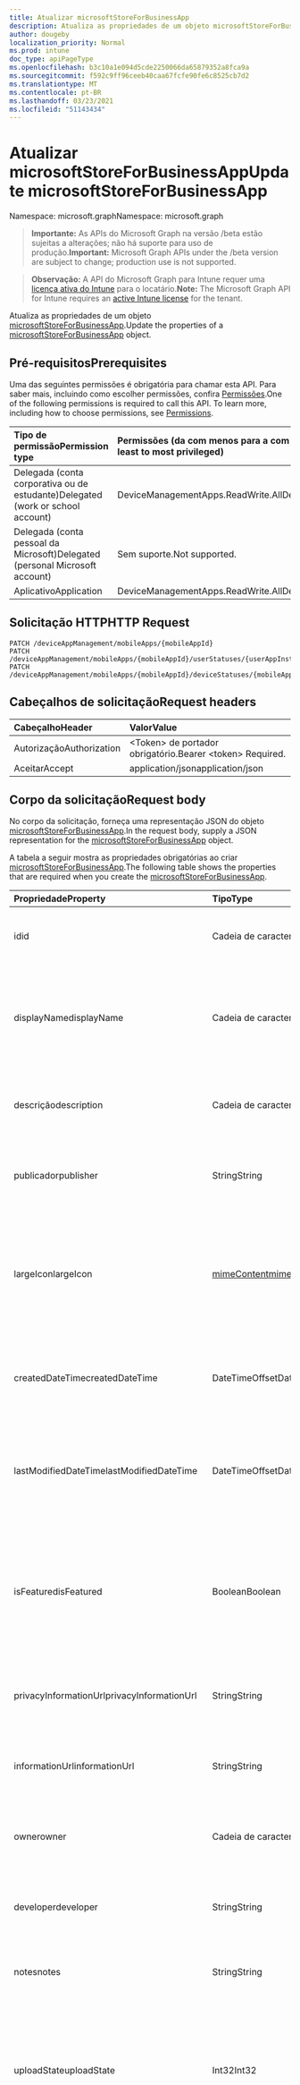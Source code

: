 ```yaml
---
title: Atualizar microsoftStoreForBusinessApp
description: Atualiza as propriedades de um objeto microsoftStoreForBusinessApp.
author: dougeby
localization_priority: Normal
ms.prod: intune
doc_type: apiPageType
ms.openlocfilehash: b3c10a1e094d5cde2250066da65879352a8fca9a
ms.sourcegitcommit: f592c9ff96ceeb40caa67fcfe90fe6c8525cb7d2
ms.translationtype: MT
ms.contentlocale: pt-BR
ms.lasthandoff: 03/23/2021
ms.locfileid: "51143434"
---
```

# <a name="update-microsoftstoreforbusinessapp"></a><span data-ttu-id="4d6fd-103">Atualizar microsoftStoreForBusinessApp</span><span class="sxs-lookup"><span data-stu-id="4d6fd-103">Update microsoftStoreForBusinessApp</span></span>

<span data-ttu-id="4d6fd-104">Namespace: microsoft.graph</span><span class="sxs-lookup"><span data-stu-id="4d6fd-104">Namespace: microsoft.graph</span></span>

> <span data-ttu-id="4d6fd-105">**Importante:** As APIs do Microsoft Graph na versão /beta estão sujeitas a alterações; não há suporte para uso de produção.</span><span class="sxs-lookup"><span data-stu-id="4d6fd-105">**Important:** Microsoft Graph APIs under the /beta version are subject to change; production use is not supported.</span></span>

> <span data-ttu-id="4d6fd-106">**Observação:** A API do Microsoft Graph para Intune requer uma [licença ativa do Intune](https://go.microsoft.com/fwlink/?linkid=839381) para o locatário.</span><span class="sxs-lookup"><span data-stu-id="4d6fd-106">**Note:** The Microsoft Graph API for Intune requires an [active Intune license](https://go.microsoft.com/fwlink/?linkid=839381) for the tenant.</span></span>

<span data-ttu-id="4d6fd-107">Atualiza as propriedades de um objeto [microsoftStoreForBusinessApp](../resources/intune-apps-microsoftstoreforbusinessapp.md).</span><span class="sxs-lookup"><span data-stu-id="4d6fd-107">Update the properties of a [microsoftStoreForBusinessApp](../resources/intune-apps-microsoftstoreforbusinessapp.md) object.</span></span>

## <a name="prerequisites"></a><span data-ttu-id="4d6fd-108">Pré-requisitos</span><span class="sxs-lookup"><span data-stu-id="4d6fd-108">Prerequisites</span></span>
<span data-ttu-id="4d6fd-p101">Uma das seguintes permissões é obrigatória para chamar esta API. Para saber mais, incluindo como escolher permissões, confira [Permissões](/graph/permissions-reference).</span><span class="sxs-lookup"><span data-stu-id="4d6fd-p101">One of the following permissions is required to call this API. To learn more, including how to choose permissions, see [Permissions](/graph/permissions-reference).</span></span>

|<span data-ttu-id="4d6fd-111">Tipo de permissão</span><span class="sxs-lookup"><span data-stu-id="4d6fd-111">Permission type</span></span>|<span data-ttu-id="4d6fd-112">Permissões (da com menos para a com mais privilégios)</span><span class="sxs-lookup"><span data-stu-id="4d6fd-112">Permissions (from least to most privileged)</span></span>|
|:---|:---|
|<span data-ttu-id="4d6fd-113">Delegada (conta corporativa ou de estudante)</span><span class="sxs-lookup"><span data-stu-id="4d6fd-113">Delegated (work or school account)</span></span>|<span data-ttu-id="4d6fd-114">DeviceManagementApps.ReadWrite.All</span><span class="sxs-lookup"><span data-stu-id="4d6fd-114">DeviceManagementApps.ReadWrite.All</span></span>|
|<span data-ttu-id="4d6fd-115">Delegada (conta pessoal da Microsoft)</span><span class="sxs-lookup"><span data-stu-id="4d6fd-115">Delegated (personal Microsoft account)</span></span>|<span data-ttu-id="4d6fd-116">Sem suporte.</span><span class="sxs-lookup"><span data-stu-id="4d6fd-116">Not supported.</span></span>|
|<span data-ttu-id="4d6fd-117">Aplicativo</span><span class="sxs-lookup"><span data-stu-id="4d6fd-117">Application</span></span>|<span data-ttu-id="4d6fd-118">DeviceManagementApps.ReadWrite.All</span><span class="sxs-lookup"><span data-stu-id="4d6fd-118">DeviceManagementApps.ReadWrite.All</span></span>|

## <a name="http-request"></a><span data-ttu-id="4d6fd-119">Solicitação HTTP</span><span class="sxs-lookup"><span data-stu-id="4d6fd-119">HTTP Request</span></span>
<!-- {
  "blockType": "ignored"
}
-->
``` http
PATCH /deviceAppManagement/mobileApps/{mobileAppId}
PATCH /deviceAppManagement/mobileApps/{mobileAppId}/userStatuses/{userAppInstallStatusId}/app
PATCH /deviceAppManagement/mobileApps/{mobileAppId}/deviceStatuses/{mobileAppInstallStatusId}/app
```

## <a name="request-headers"></a><span data-ttu-id="4d6fd-120">Cabeçalhos de solicitação</span><span class="sxs-lookup"><span data-stu-id="4d6fd-120">Request headers</span></span>
|<span data-ttu-id="4d6fd-121">Cabeçalho</span><span class="sxs-lookup"><span data-stu-id="4d6fd-121">Header</span></span>|<span data-ttu-id="4d6fd-122">Valor</span><span class="sxs-lookup"><span data-stu-id="4d6fd-122">Value</span></span>|
|:---|:---|
|<span data-ttu-id="4d6fd-123">Autorização</span><span class="sxs-lookup"><span data-stu-id="4d6fd-123">Authorization</span></span>|<span data-ttu-id="4d6fd-124">&lt;Token&gt; de portador obrigatório.</span><span class="sxs-lookup"><span data-stu-id="4d6fd-124">Bearer &lt;token&gt; Required.</span></span>|
|<span data-ttu-id="4d6fd-125">Aceitar</span><span class="sxs-lookup"><span data-stu-id="4d6fd-125">Accept</span></span>|<span data-ttu-id="4d6fd-126">application/json</span><span class="sxs-lookup"><span data-stu-id="4d6fd-126">application/json</span></span>|

## <a name="request-body"></a><span data-ttu-id="4d6fd-127">Corpo da solicitação</span><span class="sxs-lookup"><span data-stu-id="4d6fd-127">Request body</span></span>
<span data-ttu-id="4d6fd-128">No corpo da solicitação, forneça uma representação JSON do objeto [microsoftStoreForBusinessApp](../resources/intune-apps-microsoftstoreforbusinessapp.md).</span><span class="sxs-lookup"><span data-stu-id="4d6fd-128">In the request body, supply a JSON representation for the [microsoftStoreForBusinessApp](../resources/intune-apps-microsoftstoreforbusinessapp.md) object.</span></span>

<span data-ttu-id="4d6fd-129">A tabela a seguir mostra as propriedades obrigatórias ao criar [microsoftStoreForBusinessApp](../resources/intune-apps-microsoftstoreforbusinessapp.md).</span><span class="sxs-lookup"><span data-stu-id="4d6fd-129">The following table shows the properties that are required when you create the [microsoftStoreForBusinessApp](../resources/intune-apps-microsoftstoreforbusinessapp.md).</span></span>

|<span data-ttu-id="4d6fd-130">Propriedade</span><span class="sxs-lookup"><span data-stu-id="4d6fd-130">Property</span></span>|<span data-ttu-id="4d6fd-131">Tipo</span><span class="sxs-lookup"><span data-stu-id="4d6fd-131">Type</span></span>|<span data-ttu-id="4d6fd-132">Descrição</span><span class="sxs-lookup"><span data-stu-id="4d6fd-132">Description</span></span>|
|:---|:---|:---|
|<span data-ttu-id="4d6fd-133">id</span><span class="sxs-lookup"><span data-stu-id="4d6fd-133">id</span></span>|<span data-ttu-id="4d6fd-134">Cadeia de caracteres</span><span class="sxs-lookup"><span data-stu-id="4d6fd-134">String</span></span>|<span data-ttu-id="4d6fd-135">Chave da entidade.</span><span class="sxs-lookup"><span data-stu-id="4d6fd-135">Key of the entity.</span></span> <span data-ttu-id="4d6fd-136">Herdado de [mobileApp](../resources/intune-shared-mobileapp.md)</span><span class="sxs-lookup"><span data-stu-id="4d6fd-136">Inherited from [mobileApp](../resources/intune-shared-mobileapp.md)</span></span>|
|<span data-ttu-id="4d6fd-137">displayName</span><span class="sxs-lookup"><span data-stu-id="4d6fd-137">displayName</span></span>|<span data-ttu-id="4d6fd-138">Cadeia de caracteres</span><span class="sxs-lookup"><span data-stu-id="4d6fd-138">String</span></span>|<span data-ttu-id="4d6fd-139">O título do aplicativo importado ou definido pelo administrador.</span><span class="sxs-lookup"><span data-stu-id="4d6fd-139">The admin provided or imported title of the app.</span></span> <span data-ttu-id="4d6fd-140">Herdado de [mobileApp](../resources/intune-shared-mobileapp.md)</span><span class="sxs-lookup"><span data-stu-id="4d6fd-140">Inherited from [mobileApp](../resources/intune-shared-mobileapp.md)</span></span>|
|<span data-ttu-id="4d6fd-141">descrição</span><span class="sxs-lookup"><span data-stu-id="4d6fd-141">description</span></span>|<span data-ttu-id="4d6fd-142">Cadeia de caracteres</span><span class="sxs-lookup"><span data-stu-id="4d6fd-142">String</span></span>|<span data-ttu-id="4d6fd-143">A descrição do aplicativo.</span><span class="sxs-lookup"><span data-stu-id="4d6fd-143">The description of the app.</span></span> <span data-ttu-id="4d6fd-144">Herdado de [mobileApp](../resources/intune-shared-mobileapp.md)</span><span class="sxs-lookup"><span data-stu-id="4d6fd-144">Inherited from [mobileApp](../resources/intune-shared-mobileapp.md)</span></span>|
|<span data-ttu-id="4d6fd-145">publicador</span><span class="sxs-lookup"><span data-stu-id="4d6fd-145">publisher</span></span>|<span data-ttu-id="4d6fd-146">String</span><span class="sxs-lookup"><span data-stu-id="4d6fd-146">String</span></span>|<span data-ttu-id="4d6fd-147">O publicador do aplicativo.</span><span class="sxs-lookup"><span data-stu-id="4d6fd-147">The publisher of the app.</span></span> <span data-ttu-id="4d6fd-148">Herdado de [mobileApp](../resources/intune-shared-mobileapp.md)</span><span class="sxs-lookup"><span data-stu-id="4d6fd-148">Inherited from [mobileApp](../resources/intune-shared-mobileapp.md)</span></span>|
|<span data-ttu-id="4d6fd-149">largeIcon</span><span class="sxs-lookup"><span data-stu-id="4d6fd-149">largeIcon</span></span>|[<span data-ttu-id="4d6fd-150">mimeContent</span><span class="sxs-lookup"><span data-stu-id="4d6fd-150">mimeContent</span></span>](../resources/intune-shared-mimecontent.md)|<span data-ttu-id="4d6fd-151">O ícone grande, a ser exibido nos detalhes do aplicativo e usado para o carregamento do ícone.</span><span class="sxs-lookup"><span data-stu-id="4d6fd-151">The large icon, to be displayed in the app details and used for upload of the icon.</span></span> <span data-ttu-id="4d6fd-152">Herdado de [mobileApp](../resources/intune-shared-mobileapp.md)</span><span class="sxs-lookup"><span data-stu-id="4d6fd-152">Inherited from [mobileApp](../resources/intune-shared-mobileapp.md)</span></span>|
|<span data-ttu-id="4d6fd-153">createdDateTime</span><span class="sxs-lookup"><span data-stu-id="4d6fd-153">createdDateTime</span></span>|<span data-ttu-id="4d6fd-154">DateTimeOffset</span><span class="sxs-lookup"><span data-stu-id="4d6fd-154">DateTimeOffset</span></span>|<span data-ttu-id="4d6fd-155">A data e a hora da criação do aplicativo.</span><span class="sxs-lookup"><span data-stu-id="4d6fd-155">The date and time the app was created.</span></span> <span data-ttu-id="4d6fd-156">Herdado de [mobileApp](../resources/intune-shared-mobileapp.md)</span><span class="sxs-lookup"><span data-stu-id="4d6fd-156">Inherited from [mobileApp](../resources/intune-shared-mobileapp.md)</span></span>|
|<span data-ttu-id="4d6fd-157">lastModifiedDateTime</span><span class="sxs-lookup"><span data-stu-id="4d6fd-157">lastModifiedDateTime</span></span>|<span data-ttu-id="4d6fd-158">DateTimeOffset</span><span class="sxs-lookup"><span data-stu-id="4d6fd-158">DateTimeOffset</span></span>|<span data-ttu-id="4d6fd-159">A data e a hora que o aplicativo foi modificado pela última vez.</span><span class="sxs-lookup"><span data-stu-id="4d6fd-159">The date and time the app was last modified.</span></span> <span data-ttu-id="4d6fd-160">Herdado de [mobileApp](../resources/intune-shared-mobileapp.md)</span><span class="sxs-lookup"><span data-stu-id="4d6fd-160">Inherited from [mobileApp](../resources/intune-shared-mobileapp.md)</span></span>|
|<span data-ttu-id="4d6fd-161">isFeatured</span><span class="sxs-lookup"><span data-stu-id="4d6fd-161">isFeatured</span></span>|<span data-ttu-id="4d6fd-162">Boolean</span><span class="sxs-lookup"><span data-stu-id="4d6fd-162">Boolean</span></span>|<span data-ttu-id="4d6fd-163">O valor que indica se o aplicativo está marcado como em destaque pelo administrador. Herdado de [mobileApp](../resources/intune-shared-mobileapp.md)</span><span class="sxs-lookup"><span data-stu-id="4d6fd-163">The value indicating whether the app is marked as featured by the admin. Inherited from [mobileApp](../resources/intune-shared-mobileapp.md)</span></span>|
|<span data-ttu-id="4d6fd-164">privacyInformationUrl</span><span class="sxs-lookup"><span data-stu-id="4d6fd-164">privacyInformationUrl</span></span>|<span data-ttu-id="4d6fd-165">String</span><span class="sxs-lookup"><span data-stu-id="4d6fd-165">String</span></span>|<span data-ttu-id="4d6fd-166">A URL da declaração de privacidade.</span><span class="sxs-lookup"><span data-stu-id="4d6fd-166">The privacy statement Url.</span></span> <span data-ttu-id="4d6fd-167">Herdado de [mobileApp](../resources/intune-shared-mobileapp.md)</span><span class="sxs-lookup"><span data-stu-id="4d6fd-167">Inherited from [mobileApp](../resources/intune-shared-mobileapp.md)</span></span>|
|<span data-ttu-id="4d6fd-168">informationUrl</span><span class="sxs-lookup"><span data-stu-id="4d6fd-168">informationUrl</span></span>|<span data-ttu-id="4d6fd-169">String</span><span class="sxs-lookup"><span data-stu-id="4d6fd-169">String</span></span>|<span data-ttu-id="4d6fd-170">A URL de informações adicionais.</span><span class="sxs-lookup"><span data-stu-id="4d6fd-170">The more information Url.</span></span> <span data-ttu-id="4d6fd-171">Herdado de [mobileApp](../resources/intune-shared-mobileapp.md)</span><span class="sxs-lookup"><span data-stu-id="4d6fd-171">Inherited from [mobileApp](../resources/intune-shared-mobileapp.md)</span></span>|
|<span data-ttu-id="4d6fd-172">owner</span><span class="sxs-lookup"><span data-stu-id="4d6fd-172">owner</span></span>|<span data-ttu-id="4d6fd-173">Cadeia de caracteres</span><span class="sxs-lookup"><span data-stu-id="4d6fd-173">String</span></span>|<span data-ttu-id="4d6fd-174">O proprietário do conteúdo.</span><span class="sxs-lookup"><span data-stu-id="4d6fd-174">The owner of the app.</span></span> <span data-ttu-id="4d6fd-175">Herdado de [mobileApp](../resources/intune-shared-mobileapp.md)</span><span class="sxs-lookup"><span data-stu-id="4d6fd-175">Inherited from [mobileApp](../resources/intune-shared-mobileapp.md)</span></span>|
|<span data-ttu-id="4d6fd-176">developer</span><span class="sxs-lookup"><span data-stu-id="4d6fd-176">developer</span></span>|<span data-ttu-id="4d6fd-177">String</span><span class="sxs-lookup"><span data-stu-id="4d6fd-177">String</span></span>|<span data-ttu-id="4d6fd-178">O desenvolvedor do aplicativo.</span><span class="sxs-lookup"><span data-stu-id="4d6fd-178">The developer of the app.</span></span> <span data-ttu-id="4d6fd-179">Herdado de [mobileApp](../resources/intune-shared-mobileapp.md)</span><span class="sxs-lookup"><span data-stu-id="4d6fd-179">Inherited from [mobileApp](../resources/intune-shared-mobileapp.md)</span></span>|
|<span data-ttu-id="4d6fd-180">notes</span><span class="sxs-lookup"><span data-stu-id="4d6fd-180">notes</span></span>|<span data-ttu-id="4d6fd-181">String</span><span class="sxs-lookup"><span data-stu-id="4d6fd-181">String</span></span>|<span data-ttu-id="4d6fd-182">Anotações do aplicativo.</span><span class="sxs-lookup"><span data-stu-id="4d6fd-182">Notes for the app.</span></span> <span data-ttu-id="4d6fd-183">Herdado de [mobileApp](../resources/intune-shared-mobileapp.md)</span><span class="sxs-lookup"><span data-stu-id="4d6fd-183">Inherited from [mobileApp](../resources/intune-shared-mobileapp.md)</span></span>|
|<span data-ttu-id="4d6fd-184">uploadState</span><span class="sxs-lookup"><span data-stu-id="4d6fd-184">uploadState</span></span>|<span data-ttu-id="4d6fd-185">Int32</span><span class="sxs-lookup"><span data-stu-id="4d6fd-185">Int32</span></span>|<span data-ttu-id="4d6fd-186">O estado de carregamento.</span><span class="sxs-lookup"><span data-stu-id="4d6fd-186">The upload state.</span></span> <span data-ttu-id="4d6fd-187">Os valores possíveis são: 0 - `Not Ready` , 1 - `Ready` , 2 - `Processing` .</span><span class="sxs-lookup"><span data-stu-id="4d6fd-187">Possible values are: 0 - `Not Ready`, 1 - `Ready`, 2 - `Processing`.</span></span> <span data-ttu-id="4d6fd-188">Herdado de [mobileApp](../resources/intune-shared-mobileapp.md)</span><span class="sxs-lookup"><span data-stu-id="4d6fd-188">Inherited from [mobileApp](../resources/intune-shared-mobileapp.md)</span></span>|
|<span data-ttu-id="4d6fd-189">publishingState</span><span class="sxs-lookup"><span data-stu-id="4d6fd-189">publishingState</span></span>|[<span data-ttu-id="4d6fd-190">mobileAppPublishingState</span><span class="sxs-lookup"><span data-stu-id="4d6fd-190">mobileAppPublishingState</span></span>](../resources/intune-apps-mobileapppublishingstate.md)|<span data-ttu-id="4d6fd-191">O estado de publicação do aplicativo.</span><span class="sxs-lookup"><span data-stu-id="4d6fd-191">The publishing state for the app.</span></span> <span data-ttu-id="4d6fd-192">O aplicativo não pode ser assinado, a menos que ele seja publicado.</span><span class="sxs-lookup"><span data-stu-id="4d6fd-192">The app cannot be assigned unless the app is published.</span></span> <span data-ttu-id="4d6fd-193">Herdado de [mobileApp](../resources/intune-shared-mobileapp.md).</span><span class="sxs-lookup"><span data-stu-id="4d6fd-193">Inherited from [mobileApp](../resources/intune-shared-mobileapp.md).</span></span> <span data-ttu-id="4d6fd-194">Os valores possíveis são: `notPublished`, `processing`, `published`.</span><span class="sxs-lookup"><span data-stu-id="4d6fd-194">Possible values are: `notPublished`, `processing`, `published`.</span></span>|
|<span data-ttu-id="4d6fd-195">isAssigned</span><span class="sxs-lookup"><span data-stu-id="4d6fd-195">isAssigned</span></span>|<span data-ttu-id="4d6fd-196">Boolean</span><span class="sxs-lookup"><span data-stu-id="4d6fd-196">Boolean</span></span>|<span data-ttu-id="4d6fd-197">O valor que indica se o aplicativo é atribuído a pelo menos um grupo.</span><span class="sxs-lookup"><span data-stu-id="4d6fd-197">The value indicating whether the app is assigned to at least one group.</span></span> <span data-ttu-id="4d6fd-198">Herdado de [mobileApp](../resources/intune-shared-mobileapp.md)</span><span class="sxs-lookup"><span data-stu-id="4d6fd-198">Inherited from [mobileApp](../resources/intune-shared-mobileapp.md)</span></span>|
|<span data-ttu-id="4d6fd-199">roleScopeTagIds</span><span class="sxs-lookup"><span data-stu-id="4d6fd-199">roleScopeTagIds</span></span>|<span data-ttu-id="4d6fd-200">Coleção de cadeias de caracteres</span><span class="sxs-lookup"><span data-stu-id="4d6fd-200">String collection</span></span>|<span data-ttu-id="4d6fd-201">Lista de ids de marca de escopo para este aplicativo móvel.</span><span class="sxs-lookup"><span data-stu-id="4d6fd-201">List of scope tag ids for this mobile app.</span></span> <span data-ttu-id="4d6fd-202">Herdado de [mobileApp](../resources/intune-shared-mobileapp.md)</span><span class="sxs-lookup"><span data-stu-id="4d6fd-202">Inherited from [mobileApp](../resources/intune-shared-mobileapp.md)</span></span>|
|<span data-ttu-id="4d6fd-203">dependentAppCount</span><span class="sxs-lookup"><span data-stu-id="4d6fd-203">dependentAppCount</span></span>|<span data-ttu-id="4d6fd-204">Int32</span><span class="sxs-lookup"><span data-stu-id="4d6fd-204">Int32</span></span>|<span data-ttu-id="4d6fd-205">O número total de dependências que o aplicativo filho tem.</span><span class="sxs-lookup"><span data-stu-id="4d6fd-205">The total number of dependencies the child app has.</span></span> <span data-ttu-id="4d6fd-206">Herdado de [mobileApp](../resources/intune-shared-mobileapp.md)</span><span class="sxs-lookup"><span data-stu-id="4d6fd-206">Inherited from [mobileApp](../resources/intune-shared-mobileapp.md)</span></span>|
|<span data-ttu-id="4d6fd-207">supersedingAppCount</span><span class="sxs-lookup"><span data-stu-id="4d6fd-207">supersedingAppCount</span></span>|<span data-ttu-id="4d6fd-208">Int32</span><span class="sxs-lookup"><span data-stu-id="4d6fd-208">Int32</span></span>|<span data-ttu-id="4d6fd-209">O número total de aplicativos que esse aplicativo sobressede direta ou indiretamente.</span><span class="sxs-lookup"><span data-stu-id="4d6fd-209">The total number of apps this app directly or indirectly supersedes.</span></span> <span data-ttu-id="4d6fd-210">Herdado de [mobileApp](../resources/intune-shared-mobileapp.md)</span><span class="sxs-lookup"><span data-stu-id="4d6fd-210">Inherited from [mobileApp](../resources/intune-shared-mobileapp.md)</span></span>|
|<span data-ttu-id="4d6fd-211">supersededAppCount</span><span class="sxs-lookup"><span data-stu-id="4d6fd-211">supersededAppCount</span></span>|<span data-ttu-id="4d6fd-212">Int32</span><span class="sxs-lookup"><span data-stu-id="4d6fd-212">Int32</span></span>|<span data-ttu-id="4d6fd-213">O número total de aplicativos pelos quais esse aplicativo é, direta ou indiretamente, é suplido.</span><span class="sxs-lookup"><span data-stu-id="4d6fd-213">The total number of apps this app is directly or indirectly superseded by.</span></span> <span data-ttu-id="4d6fd-214">Herdado de [mobileApp](../resources/intune-shared-mobileapp.md)</span><span class="sxs-lookup"><span data-stu-id="4d6fd-214">Inherited from [mobileApp](../resources/intune-shared-mobileapp.md)</span></span>|
|<span data-ttu-id="4d6fd-215">usedLicenseCount</span><span class="sxs-lookup"><span data-stu-id="4d6fd-215">usedLicenseCount</span></span>|<span data-ttu-id="4d6fd-216">Int32</span><span class="sxs-lookup"><span data-stu-id="4d6fd-216">Int32</span></span>|<span data-ttu-id="4d6fd-217">O número de aplicativos da Microsoft Store for Business em uso.</span><span class="sxs-lookup"><span data-stu-id="4d6fd-217">The number of Microsoft Store for Business licenses in use.</span></span>|
|<span data-ttu-id="4d6fd-218">totalLicenseCount</span><span class="sxs-lookup"><span data-stu-id="4d6fd-218">totalLicenseCount</span></span>|<span data-ttu-id="4d6fd-219">Int32</span><span class="sxs-lookup"><span data-stu-id="4d6fd-219">Int32</span></span>|<span data-ttu-id="4d6fd-220">O número total de aplicativos da Microsoft Store for Business.</span><span class="sxs-lookup"><span data-stu-id="4d6fd-220">The total number of Microsoft Store for Business licenses.</span></span>|
|<span data-ttu-id="4d6fd-221">productKey</span><span class="sxs-lookup"><span data-stu-id="4d6fd-221">productKey</span></span>|<span data-ttu-id="4d6fd-222">String</span><span class="sxs-lookup"><span data-stu-id="4d6fd-222">String</span></span>|<span data-ttu-id="4d6fd-223">A chave de produto do aplicativo</span><span class="sxs-lookup"><span data-stu-id="4d6fd-223">The app product key</span></span>|
|<span data-ttu-id="4d6fd-224">licenseType</span><span class="sxs-lookup"><span data-stu-id="4d6fd-224">licenseType</span></span>|[<span data-ttu-id="4d6fd-225">microsoftStoreForBusinessLicenseType</span><span class="sxs-lookup"><span data-stu-id="4d6fd-225">microsoftStoreForBusinessLicenseType</span></span>](../resources/intune-apps-microsoftstoreforbusinesslicensetype.md)|<span data-ttu-id="4d6fd-226">O tipo de licença do aplicativo.</span><span class="sxs-lookup"><span data-stu-id="4d6fd-226">The app license type.</span></span> <span data-ttu-id="4d6fd-227">Os valores possíveis são: `offline` e `online`.</span><span class="sxs-lookup"><span data-stu-id="4d6fd-227">Possible values are: `offline`, `online`.</span></span>|
|<span data-ttu-id="4d6fd-228">packageIdentityName</span><span class="sxs-lookup"><span data-stu-id="4d6fd-228">packageIdentityName</span></span>|<span data-ttu-id="4d6fd-229">String</span><span class="sxs-lookup"><span data-stu-id="4d6fd-229">String</span></span>|<span data-ttu-id="4d6fd-230">O identificador do pacote do aplicativo</span><span class="sxs-lookup"><span data-stu-id="4d6fd-230">The app package identifier</span></span>|
|<span data-ttu-id="4d6fd-231">licensingType</span><span class="sxs-lookup"><span data-stu-id="4d6fd-231">licensingType</span></span>|[<span data-ttu-id="4d6fd-232">vppLicensingType</span><span class="sxs-lookup"><span data-stu-id="4d6fd-232">vppLicensingType</span></span>](../resources/intune-apps-vpplicensingtype.md)|<span data-ttu-id="4d6fd-233">O tipo de licença com suporte.</span><span class="sxs-lookup"><span data-stu-id="4d6fd-233">The supported License Type.</span></span>|



## <a name="response"></a><span data-ttu-id="4d6fd-234">Resposta</span><span class="sxs-lookup"><span data-stu-id="4d6fd-234">Response</span></span>
<span data-ttu-id="4d6fd-235">Se bem-sucedido, este método retornará um código de resposta `200 OK` e um objeto [microsoftStoreForBusinessApp](../resources/intune-apps-microsoftstoreforbusinessapp.md) atualizado no corpo da resposta.</span><span class="sxs-lookup"><span data-stu-id="4d6fd-235">If successful, this method returns a `200 OK` response code and an updated [microsoftStoreForBusinessApp](../resources/intune-apps-microsoftstoreforbusinessapp.md) object in the response body.</span></span>

## <a name="example"></a><span data-ttu-id="4d6fd-236">Exemplo</span><span class="sxs-lookup"><span data-stu-id="4d6fd-236">Example</span></span>

### <a name="request"></a><span data-ttu-id="4d6fd-237">Solicitação</span><span class="sxs-lookup"><span data-stu-id="4d6fd-237">Request</span></span>
<span data-ttu-id="4d6fd-238">Este é um exemplo da solicitação.</span><span class="sxs-lookup"><span data-stu-id="4d6fd-238">Here is an example of the request.</span></span>
``` http
PATCH https://graph.microsoft.com/beta/deviceAppManagement/mobileApps/{mobileAppId}
Content-type: application/json
Content-length: 1189

{
  "@odata.type": "#microsoft.graph.microsoftStoreForBusinessApp",
  "displayName": "Display Name value",
  "description": "Description value",
  "publisher": "Publisher value",
  "largeIcon": {
    "@odata.type": "microsoft.graph.mimeContent",
    "type": "Type value",
    "value": "dmFsdWU="
  },
  "isFeatured": true,
  "privacyInformationUrl": "https://example.com/privacyInformationUrl/",
  "informationUrl": "https://example.com/informationUrl/",
  "owner": "Owner value",
  "developer": "Developer value",
  "notes": "Notes value",
  "uploadState": 11,
  "publishingState": "processing",
  "isAssigned": true,
  "roleScopeTagIds": [
    "Role Scope Tag Ids value"
  ],
  "dependentAppCount": 1,
  "supersedingAppCount": 3,
  "supersededAppCount": 2,
  "usedLicenseCount": 0,
  "totalLicenseCount": 1,
  "productKey": "Product Key value",
  "licenseType": "online",
  "packageIdentityName": "Package Identity Name value",
  "licensingType": {
    "@odata.type": "microsoft.graph.vppLicensingType",
    "supportUserLicensing": true,
    "supportDeviceLicensing": true,
    "supportsUserLicensing": true,
    "supportsDeviceLicensing": true
  }
}
```

### <a name="response"></a><span data-ttu-id="4d6fd-239">Resposta</span><span class="sxs-lookup"><span data-stu-id="4d6fd-239">Response</span></span>
<span data-ttu-id="4d6fd-p122">Veja a seguir um exemplo da resposta. Observação: o objeto response mostrado aqui pode estar truncado por motivos de concisão. Todas as propriedades serão retornadas de uma chamada real.</span><span class="sxs-lookup"><span data-stu-id="4d6fd-p122">Here is an example of the response. Note: The response object shown here may be truncated for brevity. All of the properties will be returned from an actual call.</span></span>
``` http
HTTP/1.1 200 OK
Content-Type: application/json
Content-Length: 1361

{
  "@odata.type": "#microsoft.graph.microsoftStoreForBusinessApp",
  "id": "f33358bc-58bc-f333-bc58-33f3bc5833f3",
  "displayName": "Display Name value",
  "description": "Description value",
  "publisher": "Publisher value",
  "largeIcon": {
    "@odata.type": "microsoft.graph.mimeContent",
    "type": "Type value",
    "value": "dmFsdWU="
  },
  "createdDateTime": "2017-01-01T00:02:43.5775965-08:00",
  "lastModifiedDateTime": "2017-01-01T00:00:35.1329464-08:00",
  "isFeatured": true,
  "privacyInformationUrl": "https://example.com/privacyInformationUrl/",
  "informationUrl": "https://example.com/informationUrl/",
  "owner": "Owner value",
  "developer": "Developer value",
  "notes": "Notes value",
  "uploadState": 11,
  "publishingState": "processing",
  "isAssigned": true,
  "roleScopeTagIds": [
    "Role Scope Tag Ids value"
  ],
  "dependentAppCount": 1,
  "supersedingAppCount": 3,
  "supersededAppCount": 2,
  "usedLicenseCount": 0,
  "totalLicenseCount": 1,
  "productKey": "Product Key value",
  "licenseType": "online",
  "packageIdentityName": "Package Identity Name value",
  "licensingType": {
    "@odata.type": "microsoft.graph.vppLicensingType",
    "supportUserLicensing": true,
    "supportDeviceLicensing": true,
    "supportsUserLicensing": true,
    "supportsDeviceLicensing": true
  }
}
```




